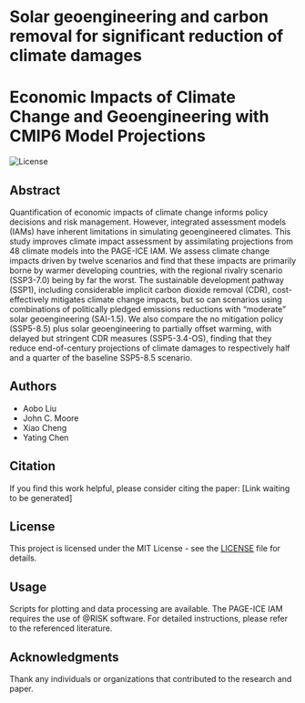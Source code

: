 # Solar geoengineering and carbon removal for significant reduction of climate damages
# Economic Impacts of Climate Change and Geoengineering with CMIP6 Model Projections

![License](https://img.shields.io/badge/License-MIT-green)

## Abstract
Quantification of economic impacts of climate change informs policy decisions and risk management. However, integrated assessment models (IAMs) have inherent limitations in simulating geoengineered climates. This study improves climate impact assessment by assimilating projections from 48 climate models into the PAGE-ICE IAM. We assess climate change impacts driven by twelve scenarios and find that these impacts are primarily borne by warmer developing countries, with the regional rivalry scenario (SSP3-7.0) being by far the worst. The sustainable development pathway (SSP1), including considerable implicit carbon dioxide removal (CDR), cost-effectively mitigates climate change impacts, but so can scenarios using combinations of politically pledged emissions reductions with “moderate” solar geoengineering (SAI-1.5). We also compare the no mitigation policy (SSP5-8.5) plus solar geoengineering to partially offset warming, with delayed but stringent CDR measures (SSP5-3.4-OS), finding that they reduce end-of-century projections of climate damages to respectively half and a quarter of the baseline SSP5-8.5 scenario.

## Authors
- Aobo Liu
- John C. Moore
- Xiao Cheng
- Yating Chen

## Citation
If you find this work helpful, please consider citing the paper:
[Link waiting to be generated]

## License
This project is licensed under the MIT License - see the [LICENSE](LICENSE) file for details.

## Usage
 Scripts for plotting and data processing are available. The PAGE-ICE IAM requires the use of @RISK software. For detailed instructions, please refer to the referenced literature.

## Acknowledgments
Thank any individuals or organizations that contributed to the research and paper.
